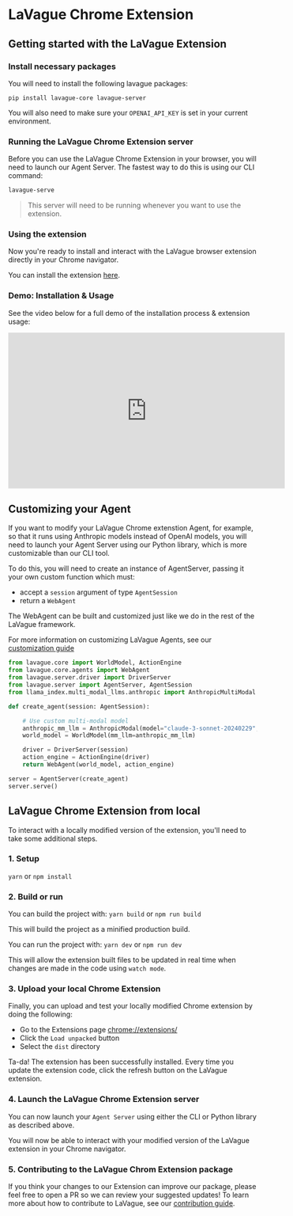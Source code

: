 # LaVague Chrome Extension

## Getting started with the LaVague Extension

### Install necessary packages

You will need to install the following lavague packages:

```shell
pip install lavague-core lavague-server
```

You will also need to make sure your `OPENAI_API_KEY` is set in your current environment.

### Running the LaVague Chrome Extension server

Before you can use the LaVague Chrome Extension in your browser, you will need to launch our Agent Server. The fastest way to do this is using our CLI command:

```bash
lavague-serve
```

> This server will need to be running whenever you want to use the extension.

### Using the extension

Now you're ready to install and interact with the LaVague browser extension directly in your Chrome navigator.

You can install the extension [here](https://chromewebstore.google.com/detail/lavague/johbmggagpndaefakonkdfjpcfdmbfbm).

### Demo: Installation & Usage

See the video below for a full demo of the installation process & extension usage:

<iframe width="560" height="315" src="https://www.youtube.com/embed/O8CMSdj1a28
" frameborder="0" allow="accelerometer; autoplay; clipboard-write; encrypted-media; gyroscope; picture-in-picture" allowfullscreen></iframe>

## Customizing your Agent

If you want to modify your LaVague Chrome extenstion Agent, for example, so that it runs using Anthropic models instead of OpenAI models, you will need to launch your Agent Server using our Python library, which is more customizable than our CLI tool.

To do this, you will need to create an instance of AgentServer, passing it your own custom function which must:

- accept a `session` argument of type `AgentSession`
- return a `WebAgent`

The WebAgent can be built and customized just like we do in the rest of the LaVague framework.

For more information on customizing LaVague Agents, see our [customization guide](./customization.md)

```py
from lavague.core import WorldModel, ActionEngine
from lavague.core.agents import WebAgent
from lavague.server.driver import DriverServer
from lavague.server import AgentServer, AgentSession
from llama_index.multi_modal_llms.anthropic import AnthropicMultiModal

def create_agent(session: AgentSession):

    # Use custom multi-modal model
    anthropic_mm_llm = AnthropicModal(model="claude-3-sonnet-20240229", max_tokens=3000) 
    world_model = WorldModel(mm_llm=anthropic_mm_llm)

    driver = DriverServer(session)
    action_engine = ActionEngine(driver)
    return WebAgent(world_model, action_engine)

server = AgentServer(create_agent)
server.serve()
```

## LaVague Chrome Extension from local

To interact with a locally modified version of the extension, you'll need to take some additional steps.

### 1. Setup

`yarn` or `npm install`

### 2. Build or run

You can build the project with:
`yarn build` or `npm run build`

This will build the project as a minified production build.

You can run the project with:
`yarn dev` or `npm run dev`

This will allow the extension built files to be updated in real time when changes are made in the code using `watch mode`.

### 3. Upload your local Chrome Extension

Finally, you can upload and test your locally modified Chrome extension by doing the following:
-   Go to the Extensions page [chrome://extensions/](chrome://extensions/)
-   Click the `Load unpacked` button
-   Select the `dist` directory

Ta-da! The extension has been successfully installed. Every time you update the extension code, click the refresh button on the LaVague extension.

### 4. Launch the LaVague Chrome Extension server

You can now launch your `Agent Server` using either the CLI or Python library as described above.

You will now be able to interact with your modified version of the LaVague extension in your Chrome navigator.

### 5. Contributing to the LaVague Chrom Extension package

If you think your changes to our Extension can improve our package, please feel free to open a PR so we can review your suggested updates! To learn more about how to contribute to LaVague, see our [contribution guide](../contributing/general.md).
